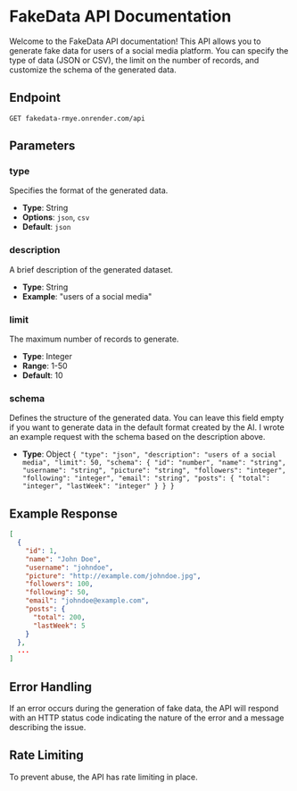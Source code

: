 # FakeData API Documentation

Welcome to the FakeData API documentation! This API allows you to generate fake data for users of a social media platform. You can specify the type of data (JSON or CSV), the limit on the number of records, and customize the schema of the generated data.

## Endpoint

```
GET fakedata-rmye.onrender.com/api
```

## Parameters

### type
  Specifies the format of the generated data.
- **Type**: String
- **Options**: `json`, `csv`
- **Default**: `json`

### description
  A brief description of the generated dataset.
- **Type**: String
- **Example**: "users of a social media"

### limit
  The maximum number of records to generate.
- **Type**: Integer
- **Range**: 1-50
- **Default**: 10

### schema
  Defines the structure of the generated data. You can leave this field empty if you want to generate data in the default format created by the AI. I wrote an example request with the schema based on the description above.
- **Type**: Object
`
{
    "type": "json",
		"description": "users of a social media",
		"limit": 50,
		"schema": {
			"id": "number",
			"name": "string",
			"username": "string",
			"picture": "string",
			"followers": "integer",
			"following": "integer",
			"email": "string",
			"posts": {
				"total": "integer",
				"lastWeek": "integer"
			}
		}
}
`

## Example Response

```json
[
  {
    "id": 1,
    "name": "John Doe",
    "username": "johndoe",
    "picture": "http://example.com/johndoe.jpg",
    "followers": 100,
    "following": 50,
    "email": "johndoe@example.com",
    "posts": {
      "total": 200,
      "lastWeek": 5
    }
  },
  ...
]
```

## Error Handling

If an error occurs during the generation of fake data, the API will respond with an HTTP status code indicating the nature of the error and a message describing the issue.

## Rate Limiting

To prevent abuse, the API has rate limiting in place.
